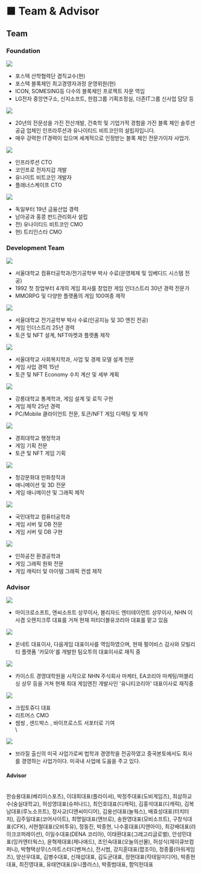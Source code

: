 # ■ Team & Advisor

## Team

### Foundation

![](.gitbook/assets/Fountadion\_JangMin\_01.png)

* 포스텍 산학협력단 겸직교수(현)
* 포스텍 블록체인 최고경영자과정 운영위원(현)
* ICON, SOMESING등 다수의 블록체인 프로젝트 자문 역임
* LG전자 중앙연구소, 신지소프트, 한컴그룹 기획조정실, 더존IT그룹 신사업 담당 등



![](.gitbook/assets/Foundation\_Wouter\_01.png)

* 20년의 전문성을 가진 전산개발, 건축학 및 기업가적 경험을 가진 블록 체인 솔루션 공급 업체인 인프라루션과 유나이티드 비트코인의 설립자입니다.
* 매우 강력한 IT경력이 있으며 세계적으로 인정받는 블록 체인 전문가이자 사업가.



![](.gitbook/assets/Fountadion\_Maarten\_01.png)

* 인프라루션 CTO
* 코인프로 전자지갑 개발
* 유나이트 비트코인 개발자
* 플래너스케이프 CTO



![](.gitbook/assets/Fountadion\_Marco\_01.png)

* 독일부터 19년 금융산업 경력
* 남아공과 홍콩 펀드관리회사 설립
* 전) 유나이티드 비트코인 CMO
* 현) 트리인스타 CMO



### Development Team

![](.gitbook/assets/Development\_Seo\_01.png)

* 서울대학교 컴퓨터공학과/전기공학부 박사 수료(운영체제 및 임베디드 시스템 전공)
* 1992 첫 창업부터 4개의 게임 회사를 창업한 게임 인더스트리 30년 경력 전문가
* MMORPG 및 다양한 플랫폼의 게임 100여종 제작



![](.gitbook/assets/Development\_Cho\_01.png)

* 서울대학교 전기공학부 박사 수료(인공지능 및 3D 엔진 전공)
* 게임 인더스트리 25년 경력
* 토큰 및 NFT 설계, NFT마켓과 플랫폼 제작



![](.gitbook/assets/Development\_Lee\_01.png)

* 서울대학교 사회복지학과, 사업 및 경제 모델 설계 전문
* 게임 사업 경력 15년
* 토큰 및 NFT Economy 수치 계산 및 세부 계획



![](.gitbook/assets/Development\_Jang\_01.png)

* 강릉대학교 통계학과, 게임 설계 및 로직 구현
* 게임 제작 25년 경력
* PC/Mobile 클라이언트 전문, 토큰/NFT 게임 디렉팅 및 제작





![](.gitbook/assets/Development\_Member\_Kun\_01.png)

* 경희대학교 행정학과
* 게임 기획 전문
* 토큰 및 NFT 게임 기획



![](.gitbook/assets/Development\_Member\_Yoo\_01.png)

* 청강문화대 만화창작과
* 애니메이션 및 3D 전문
* 게임 애니메이션 및 그래픽 제작



![](.gitbook/assets/Development\_Member\_Lim\_01.png)

* 국민대학교 컴퓨터공학과
* 게임 서버 및 DB 전문
* 게임 서버 및 DB 구현



![](.gitbook/assets/Development\_Member\_Lhy\_01.png)

* 인하공전 환경공학과
* 게임 그래픽 원화 전문
* 게임 캐릭터 및 아이템 그래픽 컨셉 제작





### Advisor

![](.gitbook/assets/Advisor\_Park\_01.png)

* 마이크로소프트, 엔씨소프트 상무이사, 블리자드 엔터테이먼트 상무이사, NHN 이사겸 오렌지크루 대표를 거쳐 현재 피티더블유코리아 대표를 맡고 있음



![](.gitbook/assets/Advisor\_Hong\_01.png)

* 온네트 대표이사, 다음게임 대표이사를 역임하였으며, 현재 펄어비스 감사와 모빌리티 플랫폼 '카모아'를 개발한 팀오투의 대표이사로 재직 중



![](.gitbook/assets/Advisor\_KiminSook\_01.png)

* 카이스트 경영대학원을 시작으로 NHN 주식회사 마케터, EA코리아 마케팅/퍼블리싱 상무 등을 거쳐 현재 최대 게임엔진 개발사인 '유니티코리아' 대표이사로 재직중



![](.gitbook/assets/Advisor\_Zoodi\_01.png)

* 크립토쥬디 대표
* 리트머스 CMO
* 썸씽 , 샌드박스 , 바이프로스트 서포터로 기여\
  \


![](.gitbook/assets/Advisor\_Hiury\_01.png)

* 브라질 출신의 미국 사업가로써 법학과 경영학을 전공하였고 중국본토에서도 회사를 경영하는 사업가이다. 미국내 사업에 도움을 주고 있다.



#### Advisor

\
한승용대표(베리이스포츠), 이대희대표(플라이셔), 박정주대표(도비게임즈), 최삼하교수(숭실대학교), 허성영대표(슈퍼나드), 최인호대표(디캐릭), 김홍석대표(디캐릭), 김복남대표(루노소프트), 정사교(디앤씨미디어), 김용선대표(놀웍스), 배효성대표(터치터치), 김주일대표(코어사이트), 최명일대표(앤브로), 송원영대표(모비소프트), 구창식대표(CFK), 서현철대표(오비투유), 정동진, 박종현, 나수홍대표(지앤아이), 최강배대표(라이크코퍼레이션), 이일수대표(DENA 코리아), 이태환대표(그레고리글로벌), 안성민대표(잉카엔터웍스), 윤혁제대표(제나애드), 조인숙대표(오늘의선물), 허성식(제이큐브컴퍼니), 박형택상무(스마트스터디벤쳐스), 전시범, 강지훈대표(팝조이), 정종률(아워게임즈), 양선우대표, 김병수대표, 신재섭대표, 김도균대표, 정현대표(칵테일미디어), 박종현대표, 최진영대표, 유태연대표(유니플러스), 박중범대표, 함익헌대표



